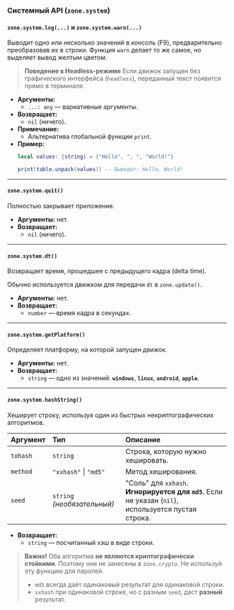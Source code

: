 ### Системный API (`zone.system`)

#### `zone.system.log(...)` и `zone.system.warn(...)`

Выводит одно или несколько значений в консоль (F9), предварительно преобразовав их в строки. Функция `warn` делает то же самое, но выделяет вывод желтым цветом.

> **Поведение в Headless-режиме**
> Если движок запущен без графического интерфейса (`headless`), переданный текст появится прямо в терминале.

-   **Аргументы:**
    -   `...: any` — вариативные аргументы.
-   **Возвращает:**
    -   `nil` (ничего).
-   **Примечание:**
    -   Альтернатива глобальной функции `print`.
-   **Пример:**
    ```lua
    local values: {string} = {"Hello", ", ", "World!"}

    print(table.unpack(values)) -- Выведет: Hello, World!
    ```

---

#### `zone.system.quit()`

Полностью закрывает приложение.

-   **Аргументы:** нет.
-   **Возвращает:**
    -   `nil` (ничего).

---

#### `zone.system.dt()`

Возвращает время, прошедшее с предыдущего кадра (delta time).

Обычно используется движком для передачи `dt` в `zone.update()`.

-   **Аргументы:** нет.
-   **Возвращает:**
    -   `number` — время кадра в секундах.

---

#### `zone.system.getPlatform()`

Определяет платформу, на которой запущен движок.

-   **Аргументы:** нет.
-   **Возвращает:**
    -   `string` — одно из значений: **`windows`**, **`linux`**, **`android`**, **`apple`**.

---

#### `zone.system.hashString()`

Хеширует строку, используя один из быстрых некриптографических алгоритмов.

| Аргумент | Тип                               | Описание                                                                                                                              |
| :------- | :-------------------------------- | :------------------------------------------------------------------------------------------------------------------------------------ |
| `tohash` | `string`                          | Строка, которую нужно хешировать.                                                                                                     |
| `method` | `"xxhash"` \| `"md5"`             | Метод хеширования.                                                                                                                    |
| `seed`   | `string` _(необязательный)_ | "Соль" для `xxhash`. **Игнорируется для `md5`**. Если не указан (`nil`), используется пустая строка. |

-   **Возвращает:**
    -   `string` — посчитанный хэш в виде строки.

> **Важно!** Оба алгоритма **не являются криптографически стойкими**. Поэтому они не занесены в `zone.crypto`.
 Не используй эту функцию для паролей.
>
> -   `md5`    всегда даёт одинаковый результат для одинаковой строки.
> -   `xxhash` при одинаковой строке, но с разным `seed`, даст **разный** результат.